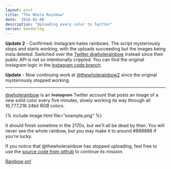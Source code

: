 ```yaml
---
layout: post
title: "The Whole Rainbow"
date: '2016-02-06'
description: "Uploading every color to Twitter"
series: bandarlog
---
```

**Update 2** -  Confirmed: Instagram hates rainbows. The script mysteriously stops and starts working, with the uploads succeeding but the images being insta deleted. Switched over the [Twitter @wholerainbow](https://twitter.com/wholerainbow) instead since their public API is not so intentionally crippled. You can find the original Instagram logic in the [Instagram code branch](https://github.com/mattbierner/The-Whole-Rainbow/tree/instagram).

**Update** - Now continuing work at [@thewholerainbow2][wholerainbow2] since the original mysteriously stopped working.

***

[@wholerainbow][wholerainbow] is an <strike>Instagram</strike> Twitter account that posts an image of a new solid color every five minutes, slowly working its way through all 16,777,216 24bit RGB colors.

{% include image.html file="example.png" %}

It should finish sometime in the 2170s, but we'll all be dead by then. You will never see the whole rainbow, but you may make it to around #888888 if you're lucky.

If you notice that @thewholerainbow has stopped uploading, feel free to use the [source code from github][src] to continue its mission.

[Rainbow on!](https://blot.re)

[src]: https://github.com/mattbierner/The-Whole-Rainbow
[wholerainbow]:  https://twitter.com/wholerainbow
[wholerainbow2]: https://www.instagram.com/thewholerainbow2/
